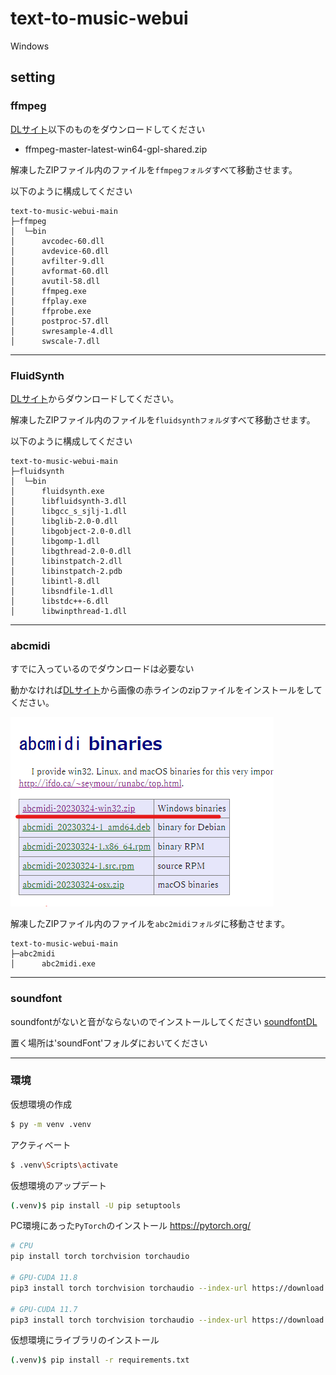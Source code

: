 # text-to-music-webui

Windows

<!-- 
以下のものを利用します
- ffmpeg
    - https://www.ffmpeg.org/download.html
- FluidSynth
    - https://github.com/FluidSynth/fluidsynth/releases
- abcmidi
    - [github](https://github.com/sshlien/abcmidi)
    - [オリジナル](https://abc.sourceforge.net/abcMIDI/original/)
    - [DLサイト](https://abcplus.sourceforge.net/#abcmidi)
    - [インストール方法](https://mahoroba.logical-arts.jp/archives/1865)
-->

## setting

### ffmpeg

[DLサイト](https://github.com/BtbN/FFmpeg-Builds/releases)以下のものをダウンロードしてください
- ffmpeg-master-latest-win64-gpl-shared.zip

解凍したZIPファイル内のファイルを`ffmpegフォルダ`すべて移動させます。

以下のように構成してください
```
text-to-music-webui-main
├─ffmpeg
│  └─bin
│      avcodec-60.dll
│      avdevice-60.dll
│      avfilter-9.dll
│      avformat-60.dll
│      avutil-58.dll
│      ffmpeg.exe
│      ffplay.exe
│      ffprobe.exe
│      postproc-57.dll
│      swresample-4.dll
│      swscale-7.dll
```

---

### FluidSynth

[DLサイト](https://github.com/FluidSynth/fluidsynth/releases)からダウンロードしてください。

解凍したZIPファイル内のファイルを`fluidsynthフォルダ`すべて移動させます。

以下のように構成してください
```
text-to-music-webui-main
├─fluidsynth
│  └─bin
│      fluidsynth.exe
│      libfluidsynth-3.dll
│      libgcc_s_sjlj-1.dll
│      libglib-2.0-0.dll
│      libgobject-2.0-0.dll
│      libgomp-1.dll
│      libgthread-2.0-0.dll
│      libinstpatch-2.dll
│      libinstpatch-2.pdb
│      libintl-8.dll
│      libsndfile-1.dll
│      libstdc++-6.dll
│      libwinpthread-1.dll
```

---


### abcmidi

すでに入っているのでダウンロードは必要ない

動かなければ[DLサイト](https://abcplus.sourceforge.net/#abcmidi)から画像の赤ラインのzipファイルをインストールをしてください。

![img](./img/abc.png)

解凍したZIPファイル内のファイルを`abc2midiフォルダ`に移動させます。

```
text-to-music-webui-main
├─abc2midi
│      abc2midi.exe
```

---


### soundfont

soundfontがないと音がならないのでインストールしてください
[soundfontDL](https://ja.osdn.net/projects/sfnet_androidframe/releases/)

置く場所は'soundFont'フォルダにおいてください

---

### 環境

仮想環境の作成
```bash
$ py -m venv .venv
```

アクティベート
```bash
$ .venv\Scripts\activate
```

仮想環境のアップデート
```bash
(.venv)$ pip install -U pip setuptools
```

PC環境にあった`PyTorch`のインストール
https://pytorch.org/
```bash
# CPU
pip install torch torchvision torchaudio

# GPU-CUDA 11.8
pip3 install torch torchvision torchaudio --index-url https://download.pytorch.org/whl/cu118

# GPU-CUDA 11.7
pip3 install torch torchvision torchaudio --index-url https://download.pytorch.org/whl/cu117
```

仮想環境にライブラリのインストール
```bash
(.venv)$ pip install -r requirements.txt
```

<!--
ファイル実行がでるようにbatファイルを作成
環境も一緒にできればなおよし
-->

